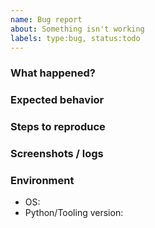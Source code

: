 ```yaml
---
name: Bug report
about: Something isn't working
labels: type:bug, status:todo
---
```

### What happened?

### Expected behavior

### Steps to reproduce

### Screenshots / logs

### Environment
- OS:
- Python/Tooling version:
